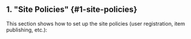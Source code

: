## 1. &quot;Site Policies&quot; {#1-site-policies}

This section shows how to set up the site policies (user registration, item publishing, etc.):